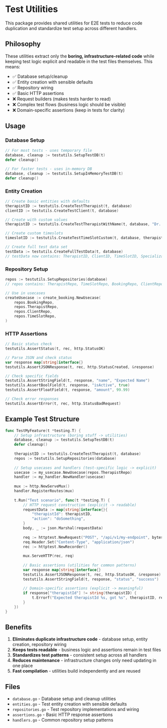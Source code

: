 # Test Utilities

This package provides shared utilities for E2E tests to reduce code duplication and standardize test setup across different handlers.

## Philosophy

These utilities extract only the **boring, infrastructure-related code** while keeping test logic explicit and readable in the test files themselves. This means:

- ✅ Database setup/cleanup
- ✅ Entity creation with sensible defaults  
- ✅ Repository wiring
- ✅ Basic HTTP assertions
- ❌ Request builders (makes tests harder to read)
- ❌ Complex test flows (business logic should be visible)
- ❌ Domain-specific assertions (keep in tests for clarity)

## Usage

### Database Setup

```go
// For most tests - uses temporary file
database, cleanup := testutils.SetupTestDB(t)
defer cleanup()

// For faster tests - uses in-memory DB
database, cleanup := testutils.SetupInMemoryTestDB(t)
defer cleanup()
```

### Entity Creation

```go
// Create basic entities with defaults
therapistID := testutils.CreateTestTherapist(t, database)
clientID := testutils.CreateTestClient(t, database)

// Create with custom values
therapistID := testutils.CreateTestTherapistWithName(t, database, "Dr. Custom Name")

// Create custom timeslots
timeslotID := testutils.CreateTestTimeSlotCustom(t, database, therapistID, "Monday", "10:00", 60, true)

// Create full test data set
testData := testutils.CreateFullTestData(t, database)
// testData now contains: TherapistID, ClientID, TimeSlotID, SpecializationID
```

### Repository Setup

```go
repos := testutils.SetupRepositories(database)
// repos contains: TherapistRepo, TimeSlotRepo, BookingRepo, ClientRepo, SessionRepo

// Use in usecases
createUsecase := create_booking.NewUsecase(
    repos.BookingRepo, 
    repos.TherapistRepo, 
    repos.ClientRepo, 
    repos.TimeSlotRepo,
)
```

### HTTP Assertions

```go
// Basic status check
testutils.AssertStatus(t, rec, http.StatusOK)

// Parse JSON and check status
var response map[string]interface{}
testutils.AssertJSONResponse(t, rec, http.StatusCreated, &response)

// Check specific fields
testutils.AssertStringField(t, response, "name", "Expected Name")
testutils.AssertBoolField(t, response, "isActive", true)
testutils.AssertFloatField(t, response, "amount", 99.99)

// Check error responses
testutils.AssertError(t, rec, http.StatusBadRequest)
```

## Example Test Structure

```go
func TestMyFeature(t *testing.T) {
    // Setup infrastructure (boring stuff -> utilities)
    database, cleanup := testutils.SetupTestDB(t)
    defer cleanup()
    
    therapistID := testutils.CreateTestTherapist(t, database)
    repos := testutils.SetupRepositories(database)
    
    // Setup usecases and handlers (test-specific logic -> explicit)
    usecase := my_usecase.NewUsecase(repos.TherapistRepo)
    handler := my_handler.NewHandler(usecase)
    
    mux := http.NewServeMux()
    handler.RegisterRoutes(mux)
    
    t.Run("Test scenario", func(t *testing.T) {
        // HTTP request construction (explicit -> readable)
        requestData := map[string]interface{}{
            "therapistId": therapistID,
            "action": "doSomething",
        }
        body, _ := json.Marshal(requestData)
        
        req := httptest.NewRequest("POST", "/api/v1/my-endpoint", bytes.NewBuffer(body))
        req.Header.Set("Content-Type", "application/json")
        rec := httptest.NewRecorder()
        
        mux.ServeHTTP(rec, req)
        
        // Basic assertions (utilities for common patterns)
        var response map[string]interface{}
        testutils.AssertJSONResponse(t, rec, http.StatusOK, &response)
        testutils.AssertStringField(t, response, "status", "success")
        
        // Domain-specific assertions (explicit -> meaningful)
        if response["therapistId"] != string(therapistID) {
            t.Errorf("Expected therapistId %s, got %s", therapistID, response["therapistId"])
        }
    })
}
```

## Benefits

1. **Eliminates duplicate infrastructure code** - database setup, entity creation, repository wiring
2. **Keeps tests readable** - business logic and assertions remain in test files
3. **Standardizes test patterns** - consistent setup across all handlers
4. **Reduces maintenance** - infrastructure changes only need updating in one place
5. **Fast compilation** - utilities build independently and are reused

## Files

- `database.go` - Database setup and cleanup utilities
- `entities.go` - Test entity creation with sensible defaults
- `repositories.go` - Test repository implementations and wiring
- `assertions.go` - Basic HTTP response assertions
- `handlers.go` - Common repository setup patterns 
